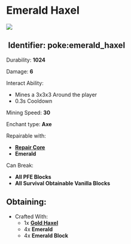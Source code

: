 # Emerald Haxel

![](https://github.com/ItsMePok/PFE/assets/136857747/750a12ac-316b-4488-a71f-ffb504913f24)

## <img src="https://minecraft.wiki/images/Name_Tag_JE2_BE2.png?cbdc1" alt="" data-size="line"> Identifier: **poke:emerald\_haxel**

Durability: **1024**

Damage: **6**

Interact Ability:

* Mines a 3x3x3 Around the player
* 0.3s Cooldown

Mining Speed: **30**

Enchant type: **Axe**

Repairable with:

* [**Repair Core**](https://pfewiki.gitbook.io/home/items/cores/repair-core)
* **Emerald**

Can Break:

* **All PFE Blocks**
* **All Survival Obtainable Vanilla Blocks**

## Obtaining:

* Crafted With:
  * 1x [**Gold Haxel**](https://github.com/ItsMePok/PFE/wiki/Gold-Haxel)
  * 4x **Emerald**
  * 4x **Emerald Block**
